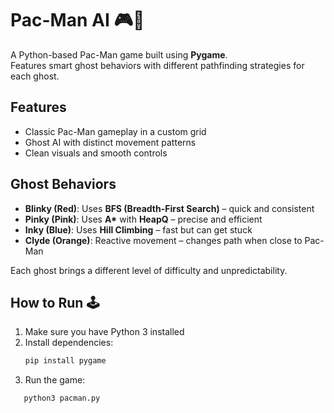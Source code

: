 # Pac-Man AI 🎮👻

A Python-based Pac-Man game built using **Pygame**.  
Features smart ghost behaviors with different pathfinding strategies for each ghost.

## Features
- Classic Pac-Man gameplay in a custom grid
- Ghost AI with distinct movement patterns
- Clean visuals and smooth controls

## Ghost Behaviors
- **Blinky (Red)**: Uses **BFS (Breadth-First Search)** – quick and consistent
- **Pinky (Pink)**: Uses **A\*** with **HeapQ** – precise and efficient
- **Inky (Blue)**: Uses **Hill Climbing** – fast but can get stuck
- **Clyde (Orange)**: Reactive movement – changes path when close to Pac-Man

Each ghost brings a different level of difficulty and unpredictability.

## How to Run 🕹️
1. Make sure you have Python 3 installed
2. Install dependencies:
   ```bash
   pip install pygame
3.	Run the game:
```bash
   python3 pacman.py
  	
